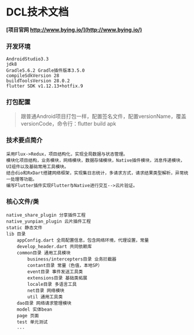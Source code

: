 # DCL技术文档

**[项目官网 http://www.bying.io/](http://www.bying.io/)**

### 开发环境
    AndroidStudio3.3
    jdk8
    Gradle5.6.2 Gradle插件版本3.5.0
    compileSdkVersion 28
    buildToolsVersion 28.0.2
    flutter SDK v1.12.13+hotfix.9

### 打包配置
> 跟普通Android项目打包一样，配置签名文件，配置versionName，覆盖versionCode，命令行：flutter build apk


### 技术要点简介
    采用Flux->Redux，项目结构化，实现全局数据与状态管理。
    模块化项目结构，业务模块，网络模块，数据存储模块，Native插件模块，消息传递模块，
    UI组件以及基础常用工具模块。
    结合dio和RxDart搭建网络框架，实现集日志统计，多请求方式，请求结果类型解析，异常统一处理等功能。
	编写Flutter插件实现Flutter与Native进行交互-->云片验证。

### 核心文件/类
    native_share_plugin 分享插件工程
    native_yunpian_plugin 云片插件工程
    static 静态文件
    lib 目录
    	appConfig.dart 全局配置信息，包含网络环境，代理设置，常量
        develop_header.dart 共同依赖库
        common目录 通用工具模块
            business/intercepters目录 业务拦截器
            contant目录 常量（色值，本地SP）
            event目录 事件发送工具类
            extensions目录 基础类拓展
            locale目录 多语言工具
            net目录 网络模块
            util 通用工具类
        dao目录 网络请求管理模块
        model 实体bean
        page 页面
        test 单元测试
        ...